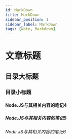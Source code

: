 ```yaml
---
id: MarkDown
title: MarkDown
sidebar_position: 1
sidebar_label: MarkDown
tags: [Note, Markdown]
---
```


# 文章标题

## 目录大标题

### 目录小标题

#### Node.JS与其相关内容的笔记4

##### Node.JS与其相关内容的笔记5

###### Node.JS与其相关内容的笔记6
